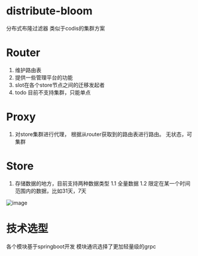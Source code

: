 # distribute-bloom
分布式布隆过滤器
类似于codis的集群方案

# Router
1. 维护路由表
2. 提供一些管理平台的功能
3. slot在各个store节点之间的迁移发起者
4. todo 目前不支持集群，只能单点

# Proxy
1. 对store集群进行代理， 根据从router获取到的路由表进行路由。 无状态，可集群

# Store
1. 存储数据的地方，目前支持两种数据类型
  1.1 全量数据
  1.2 限定在某一个时间范围内的数据，比如31天，7天


![image](https://user-images.githubusercontent.com/48201783/114971229-7fc44780-9eae-11eb-8952-feb82b199932.png)



# 技术选型
各个模块基于springboot开发
模块通讯选择了更加轻量级的grpc
